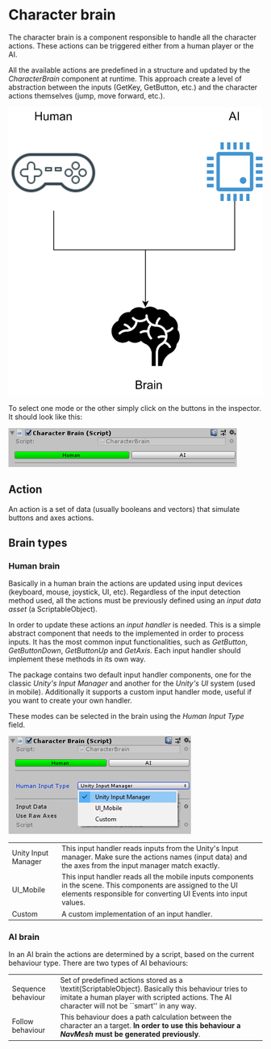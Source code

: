 # Character brain

The character brain is a component responsible to handle all the character actions. These actions can be triggered either from a human player or the AI.

All the available actions are predefined in a structure and updated by the _CharacterBrain_ component at runtime. This approach create a level of abstraction between the inputs \(GetKey, GetButton, etc.\) and the character actions themselves \(jump, move forward, etc.\).

![Representation of the Human, the AI and the brain.](../../.gitbook/assets/characterbrain.png)

To select one mode or the other simply click on the buttons in the inspector. It should look like this:

![Brain modes in the inspector.](../../.gitbook/assets/brainmodes.png)

## Action

An action is a set of data \(usually booleans and vectors\) that simulate buttons and axes actions.

## Brain types

### Human brain

Basically in a human brain the actions are updated using input devices \(keyboard, mouse, joystick, UI, etc\). Regardless of the input detection method used, all the actions must be previously defined using an _input data asset_ \(a ScriptableObject\).

In order to update these actions an _input handler_ is needed. This is a simple abstract component that needs to the implemented in order to process inputs. It has the most common input functionalities, such as _GetButton_, _GetButtonDown_, _GetButtonUp_ and _GetAxis_. Each input handler should implement these methods in its own way.

The package contains two default input handler components, one for the classic _Unity's Input Manager_ and another for the _Unity's UI_ system \(used in mobile\). Additionally it supports a custom input handler mode, useful if you want to create your own handler.

These modes can be selected in the brain using the _Human Input Type_ field.

![Available human input types.](../../.gitbook/assets/humaninputtype.png)

|  |  |
| :--- | :--- |
| Unity Input Manager | This input handler reads inputs from the Unity's Input manager. Make sure the actions names \(input data\) and the axes from the input manager match exactly. |
| UI\_Mobile | This input handler reads all the mobile inputs components in the scene. This components are assigned to the UI elements responsible for converting UI Events into input values. |
| Custom | A custom implementation of an input handler. |

### AI brain

In an AI brain the actions are determined by a script, based on the current behaviour type. There are two types of AI behaviours:

|  |  |
| :--- | :--- |
| Sequence behaviour | Set of predefined actions stored as a \textit{ScriptableObject}. Basically this behaviour tries to imitate a human player with scripted actions. The AI character will not be \`\`smart'' in any way. |
| Follow behaviour | This behaviour does a path calculation between the character an a target. **In order to use this behaviour a** _**NavMesh**_ **must be generated previously**. |

